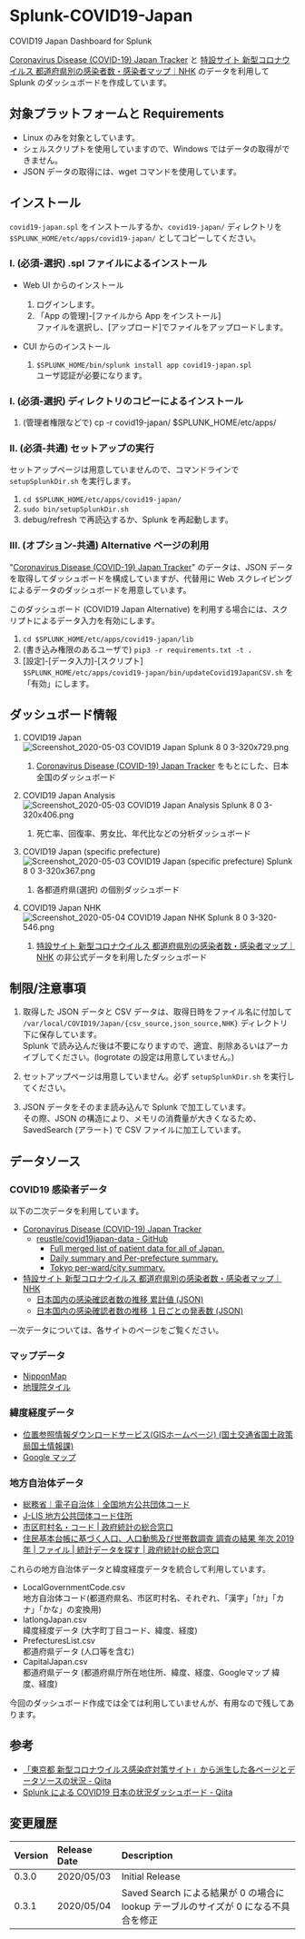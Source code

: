 # Splunk-COVID19-Japan

COVID19 Japan Dashboard for Splunk

[Coronavirus Disease (COVID-19) Japan Tracker](https://covid19japan.com/) と [特設サイト 新型コロナウイルス 都道府県別の感染者数・感染者マップ｜NHK](https://www3.nhk.or.jp/news/special/coronavirus/data/) のデータを利用して Splunk のダッシュボードを作成しています。



## 対象プラットフォームと Requirements

* Linux のみを対象としています。
* シェルスクリプトを使用していますので、Windows ではデータの取得ができません。
* JSON データの取得には、wget コマンドを使用しています。



## インストール

`covid19-japan.spl` をインストールするか、`covid19-japan/` ディレクトリを `$SPLUNK_HOME/etc/apps/covid19-japan/` としてコピーしてください。

### I. (必須-選択) .spl ファイルによるインストール

* Web UI からのインストール
	1. ログインします。
	2. 「App の管理]-[ファイルから App をインストール]  
		ファイルを選択し、[アップロード]でファイルをアップロードします。

* CUI からのインストール
	1. `$SPLUNK_HOME/bin/splunk install app covid19-japan.spl`  
		ユーザ認証が必要になります。

### I. (必須-選択) ディレクトリのコピーによるインストール

1. (管理者権限などで) cp -r covid19-japan/ $SPLUNK_HOME/etc/apps/

### II. (必須-共通) セットアップの実行

セットアップページは用意していませんので、コマンドラインで `setupSplunkDir.sh` を実行します。

1. `cd $SPLUNK_HOME/etc/apps/covid19-japan/`
2. `sudo bin/setupSplunkDir.sh`
3. debug/refresh で再読込するか、Splunk を再起動します。


### III. (オプション-共通) Alternative ページの利用

"[Coronavirus Disease (COVID-19) Japan Tracker](https://covid19japan.com/)" のデータは、JSON データを取得してダッシュボードを構成していますが、代替用に Web スクレイピングによるデータのダッシュボードを用意しています。

このダッシュボード (COVID19 Japan Alternative) を利用する場合には、スクリプトによるデータ入力を有効にします。

1. `cd $SPLUNK_HOME/etc/apps/covid19-japan/lib`
2. (書き込み権限のあるユーザで) `pip3 -r requirements.txt -t .`
3. [設定]-[データ入力]-[スクリプト]  
	`$SPLUNK_HOME/etc/apps/covid19-japan/bin/updateCovid19JapanCSV.sh` を「有効」にします。

## ダッシュボード情報

1. COVID19 Japan  
	![Screenshot_2020-05-03 COVID19 Japan Splunk 8 0 3-320x729.png](https://qiita-image-store.s3.ap-northeast-1.amazonaws.com/0/555032/64fa87fa-7c04-ac16-8290-a82fad94fbb7.png)
	1. [Coronavirus Disease (COVID-19) Japan Tracker](https://covid19japan.com/) をもとにした、日本全国のダッシュボード
	
2. COVID19 Japan Analysis  
	![Screenshot_2020-05-03 COVID19 Japan Analysis Splunk 8 0 3-320x406.png](https://qiita-image-store.s3.ap-northeast-1.amazonaws.com/0/555032/be9a29d5-dbe0-452e-9682-e59c2186ddf2.png)
	1. 死亡率、回復率、男女比、年代比などの分析ダッシュボード
	
3. COVID19 Japan (specific prefecture)  
	![Screenshot_2020-05-03 COVID19 Japan (specific prefecture) Splunk 8 0 3-320x367.png](https://qiita-image-store.s3.ap-northeast-1.amazonaws.com/0/555032/dadd843f-14d7-27cd-50a9-5cb576cbe832.png)
	1. 各都道府県(選択) の個別ダッシュボード
	
4. COVID19 Japan NHK  
	![Screenshot_2020-05-04 COVID19 Japan NHK Splunk 8 0 3-320-546.png](https://qiita-image-store.s3.ap-northeast-1.amazonaws.com/0/555032/fda59013-6bd8-02a0-b0b4-a77f18fde6e1.png)
	1. [特設サイト 新型コロナウイルス 都道府県別の感染者数・感染者マップ｜NHK](https://www3.nhk.or.jp/news/special/coronavirus/data/) の非公式データを利用したダッシュボード



## 制限/注意事項

1. 取得した JSON データと CSV データは、取得日時をファイル名に付加して `/var/local/COVID19/Japan/{csv_source,json_source,NHK}` ディレクトリ下に保存しています。  
	Splunk で読み込んだ後は不要になりますので、適宜、削除あるいはアーカイブしてください。(logrotate の設定は用意していません。)

2. セットアップページは用意していません。必ず `setupSplunkDir.sh` を実行してください。

3. JSON データをそのまま読み込んで Splunk で加工しています。  
	その際、JSON の構造により、メモリの消費量が大きくなるため、SavedSearch (アラート) で CSV ファイルに加工しています。




## データソース

### COVID19 感染者データ

以下の二次データを利用しています。

* [Coronavirus Disease (COVID-19) Japan Tracker](https://covid19japan.com/)
	* [reustle/covid19japan-data - GitHub](https://github.com/reustle/covid19japan-data/)
		* [Full merged list of patient data for all of Japan.](https://data.covid19japan.com/patient_data/latest.json)
		* [Daily summary and Per-prefecture summary.](https://data.covid19japan.com/summary/latest.json)
		* [Tokyo per-ward/city summary.](https://data.covid19japan.com/tokyo/counts.json)
* [特設サイト 新型コロナウイルス 都道府県別の感染者数・感染者マップ｜NHK](https://www3.nhk.or.jp/news/special/coronavirus/data/)
	* [日本国内の感染確認者数の推移 累計値 (JSON)](https://www3.nhk.or.jp/news/special/coronavirus/data/47patients-data.json)
	* [日本国内の感染確認者数の推移 １日ごとの発表数 (JSON)](https://www3.nhk.or.jp/news/special/coronavirus/data/47newpatients-data.json)

一次データについては、各サイトのページをご覧ください。

### マップデータ

* [NipponMap](https://cran.r-project.org/web/packages/NipponMap/index.html)
* [地理院タイル](https://maps.gsi.go.jp/development/ichiran.html)

### 緯度経度データ

* [位置参照情報ダウンロードサービス(GISホームページ) (国土交通省国土政策局国土情報課)](http://nlftp.mlit.go.jp/isj/index.html)
* [Google マップ](https://www.google.co.jp/maps/)

### 地方自治体データ

* [総務省｜電子自治体｜全国地方公共団体コード](https://www.soumu.go.jp/denshijiti/code.html)
* [J-LIS 地方公共団体コード住所](https://www.j-lis.go.jp/spd/code-address/jititai-code.html)
* [市区町村名・コード | 政府統計の総合窓口](https://www.e-stat.go.jp/municipalities/cities)
* [住民基本台帳に基づく人口、人口動態及び世帯数調査 調査の結果 年次 2019年 | ファイル | 統計データを探す | 政府統計の総合窓口](https://www.e-stat.go.jp/stat-search/files?page=1&layout=datalist&toukei=00200241&tstat=000001039591&cycle=7&year=20190&month=0&tclass1=000001039601&result_back=1)

これらの地方自治体データと緯度経度データを統合して利用しています。

* LocalGovernmentCode.csv  
	地方自治体コード(都道府県名、市区町村名、それぞれ、「漢字」「ｶﾅ」「カナ」「かな」の変換用)
* latlongJapan.csv  
	緯度経度データ (大字町丁目コード、緯度、経度)
* PrefecturesList.csv  
	都道府県データ (人口等を含む)
* CapitalJapan.csv  
	都道府県データ (都道府県庁所在地住所、緯度、経度、Googleマップ 緯度、経度)

今回のダッシュボード作成では全ては利用していませんが、有用なので残してあります。


## 参考

* [「東京都 新型コロナウイルス感染症対策サイト」から派生した各ページとデータソースの状況 - Qiita](https://qiita.com/msi/items/fad800061808cc92060a)
* [Splunk による COVID19 日本の状況ダッシュボード - Qiita](https://qiita.com/msi/items/c4151dc2f6e6537e154a)


## 変更履歴

|Version|Release Date|Description|
|:--|:--|:--|
|0.3.0	|2020/05/03	|Initial Release
|0.3.1	|2020/05/04	|Saved Search による結果が 0 の場合に lookup テーブルのサイズが 0 になる不具合を修正
